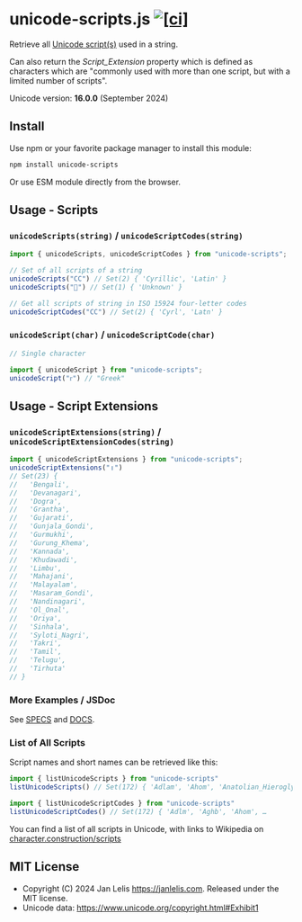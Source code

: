 # unicode-scripts.js [![[ci]](https://github.com/janlelis/unicode-scripts.js/workflows/Test/badge.svg)](https://github.com/janlelis/unicode-scripts.js/actions?query=workflow%3ATest)

Retrieve all [Unicode script(s)](https://en.wikipedia.org/wiki/Script_%28Unicode%29) used in a string.

Can also return the *Script_Extension* property which is defined as characters which are "commonly used with more than one script, but with a limited number of scripts".

Unicode version: **16.0.0** (September 2024)

## Install

Use npm or your favorite package manager to install this module:

```sh
npm install unicode-scripts
```

Or use ESM module directly from the browser.

## Usage - Scripts

### `unicodeScripts(string)` / `unicodeScriptCodes(string)`

```js
import { unicodeScripts, unicodeScriptCodes } from "unicode-scripts";

// Set of all scripts of a string
unicodeScripts("СC") // Set(2) { 'Cyrillic', 'Latin' }
unicodeScripts("𐱐") // Set(1) { 'Unknown' }

// Get all scripts of string in ISO 15924 four-letter codes
unicodeScriptCodes("СC") // Set(2) { 'Cyrl', 'Latn' }
```

### `unicodeScript(char)` / `unicodeScriptCode(char)`

```js
// Single character

import { unicodeScript } from "unicode-scripts";
unicodeScript("ᴦ") // "Greek"
```

## Usage - Script Extensions

### `unicodeScriptExtensions(string)` / `unicodeScriptExtensionCodes(string)`

```js
import { unicodeScriptExtensions } from "unicode-scripts";
unicodeScriptExtensions("॥")
// Set(23) {
//   'Bengali',
//   'Devanagari',
//   'Dogra',
//   'Grantha',
//   'Gujarati',
//   'Gunjala_Gondi',
//   'Gurmukhi',
//   'Gurung_Khema',
//   'Kannada',
//   'Khudawadi',
//   'Limbu',
//   'Mahajani',
//   'Malayalam',
//   'Masaram_Gondi',
//   'Nandinagari',
//   'Ol_Onal',
//   'Oriya',
//   'Sinhala',
//   'Syloti_Nagri',
//   'Takri',
//   'Tamil',
//   'Telugu',
//   'Tirhuta'
// }

```

### More Examples / JSDoc

See [SPECS](/test/unicode-scripts.test.js) and [DOCS](/docs/unicode-scrips.md).

### List of All Scripts

Script names and short names can be retrieved like this:

```js
import { listUnicodeScripts } from "unicode-scripts"
listUnicodeScripts() // Set(172) { 'Adlam', 'Ahom', 'Anatolian_Hieroglyphs', …

import { listUnicodeScriptCodes } from "unicode-scripts"
listUnicodeScriptCodes() // Set(172) { 'Adlm', 'Aghb', 'Ahom', …
```

You can find a list of all scripts in Unicode, with links to Wikipedia on [character.construction/scripts](https://character.construction/scripts)

## MIT License

- Copyright (C) 2024 Jan Lelis <https://janlelis.com>. Released under the MIT license.
- Unicode data: https://www.unicode.org/copyright.html#Exhibit1
